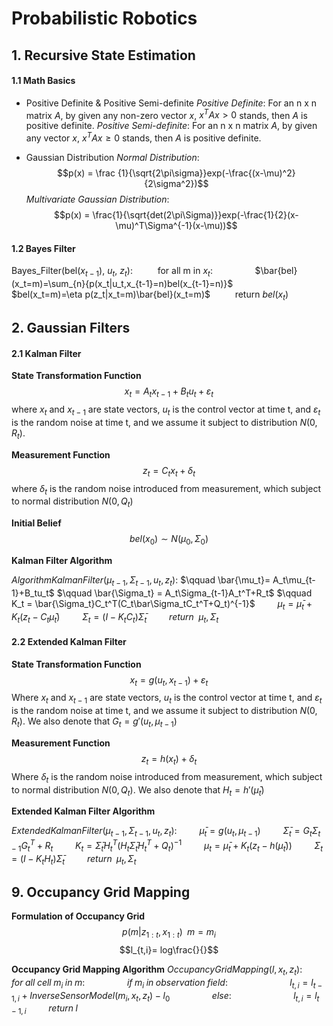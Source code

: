 <script type="text/javascript" src="https://cdn.mathjax.org/mathjax/latest/MathJax.js?config=TeX-AMS_HTML"></script>

# Probabilistic Robotics
## 1. Recursive State Estimation
#### 1.1 Math Basics

- Positive Definite & Positive Semi-definite
*Positive Definite*: For an n x n matrix $A$, by given any non-zero vector $x$, $x^TAx>0$ stands, then $A$ is positive definite.
*Positive Semi-definite*: For an n x n matrix $A$, by given any vector $x$, $x^TAx \ge0$ stands, then $A$ is positive definite.

- Gaussian Distribution
*Normal Distribution*: 
$$p(x) = \frac {1}{\sqrt{2\pi\sigma}}exp(-\frac{(x-\mu)^2}{2\sigma^2})$$
*Multivariate Gaussian Distribution*: 
$$p(x) = \frac{1}{\sqrt{det(2\pi\Sigma)}}exp(-\frac{1}{2}(x-\mu)^T\Sigma^{-1}(x-\mu))$$

#### 1.2 Bayes Filter
Bayes_Filter(bel($x_{t-1}$), $u_t$, $z_t$):
$\qquad$ for all m in $x_t$:
$\qquad\qquad$$\bar{bel}(x_t=m)=\sum_{n}{p(x_t|u_t,x_{t-1}=n)bel(x_{t-1}=n)}$
$\qquad\qquad$$bel(x_t=m)=\eta p(z_t|x_t=m)\bar{bel}(x_t=m)$
$\qquad$ return $bel(x_t)$

## 2. Gaussian Filters

#### 2.1 Kalman Filter

**State Transformation Function**
 $$x_t = A_tx_{t-1}+B_tu_t+\varepsilon_t$$
 where $x_t$ and $x_{t-1}$ are state vectors, $u_t$ is the control vector at time t, and $\varepsilon_t$ is the random noise at time t, and we assume it subject to distribution $N(0, R_t)$.

**Measurement Function**
 $$z_t=C_tx_t+\delta_t$$
where $\delta_t$ is the random noise introduced from measurement, which subject to normal distribution $N(0, Q_t)$

**Initial Belief**
$$bel(x_0) \sim N(\mu_0, \Sigma_0)$$

**Kalman Filter Algorithm**

$AlgorithmKalmanFilter(\mu_{t-1}, \Sigma_{t-1},u_t, z_t):$
$\qquad    \bar{\mu_t}= A_t\mu_{t-1}+B_tu_t$
$\qquad    \bar{\Sigma_t} = A_t\Sigma_{t-1}A_t^T+R_t$
$\qquad    K_t = \bar{\Sigma_t}C_t^T(C_t\bar\Sigma_tC_t^T+Q_t)^{-1}$
$\qquad    \mu_t = \bar\mu_t + K_t(z_t-C_t\bar\mu_t)$ 
$\qquad    \Sigma_t = (I-K_tC_t)\bar\Sigma_t$
$\qquad    return\:\;\mu_t, \Sigma_t$

#### 2.2 Extended Kalman Filter

**State Transformation Function**
 $$x_t = g(u_t, x_{t-1})+\varepsilon_t$$
 Where $x_t$ and $x_{t-1}$ are state vectors, $u_t$ is the control vector at time t, and $\varepsilon_t$ is the random noise at time t, and we assume it subject to distribution $N(0, R_t)$. We also denote that $G_t = g'(u_t, \mu_{t-1})$

**Measurement Function**
 $$z_t=h(x_t)+\delta_t$$
Where $\delta_t$ is the random noise introduced from measurement, which subject to normal distribution $N(0, Q_t)$. We also denote that $H_t=h'(\bar\mu_t)$

**Extended Kalman Filter Algorithm**

$ExtendedKalmanFilter(\mu_{t-1}, \Sigma_{t-1},u_t, z_t):$
$\qquad    \bar\mu_t = g(u_t, \mu_{t-1})$
$\qquad    \bar\Sigma_t = G_t\Sigma_{t-1}G_t^T+R_t$
$\qquad    K_t=\bar\Sigma_tH_t^T(H_t\bar\Sigma_tH_t^T+Q_t)^{-1}$
$\qquad    \mu_t = \bar\mu_t + K_t(z_t-h(\bar\mu_t))$
$\qquad    \Sigma_t=(I-K_tH_t)\bar\Sigma_t$
$\qquad    return\;\;\mu_t, \Sigma_t$

## 9. Occupancy Grid Mapping
**Formulation of Occupancy Grid**
$$p(m|z_{1:t},x_{1:t})\;\;m={m_i}$$
$$l_{t,i}= log\frac{}{}$$

**Occupancy Grid Mapping Algorithm**
$OccupancyGridMapping(l, x_t, z_t):$
$\qquad    for\; all\;cell\;m_i\;in\;m:$
$\qquad \qquad   if\;m_i\;in\;observation\;field:$
$\qquad \qquad \qquad    l_{t,i} = l_{t-1,i}+InverseSensorModel(m_i,x_t,z_t)-l_0$
$\qquad \qquad else:$
$\qquad \qquad \qquad l_{t,i}=l_{t-1,i}$
$\qquad return\;l$


<!--stackedit_data:
eyJoaXN0b3J5IjpbMTE4NDMwMDg2OSwtMTI0NTEzNjU0LC0xOT
UzMDE4NjA4LDc3ODA3NzAzMSwxMjkyNzgzNTI3LC0yMjk1NjY1
NTMsLTU1NDQyMDQ3MCwtNTU0NDIwNDcwLC00MzUxNzI3MTcsMT
MxNzg5ODcxLC05NTQ3MTAzMTQsLTQxMzcxOTgwMiw1ODkwMTUx
MjQsLTExNjE0MTgxOSwtNTA1NTgwMDY4LDE0MjkwNDkzNzAsLT
IxMzI3NjkzXX0=
-->